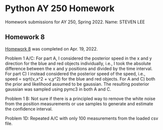 # Python AY 250 Homework

Homework submissions for AY 250, Spring 2022.
Name: STEVEN LEE

## Homework 8
[Homework 8](https://github.com/stevensslee/python-ay250-homeworks/blob/main/hw_8/hw8_bayes_pymc.ipynb) was completed on Apr. 19, 2022.


Problem 1 A/C:
For part A, I considered the posterior speed in the x and y direction for the blue and red objects individually, i.e., I took the absolute difference between the x and y positions and divided by the time interval. For part C) I instead considered the posterior speed of the speed, i.e., speed = sqrt(v_x^2 + v_y^2) for the blue and red objects. For A and C) both the prior and likelihood assumed to be gaussian. The resulting posterior gaussian was sampled using pymc3 in both A and C. 

Problem 1 B:
Not sure if there is a principled way to remove the white noise from the position measurements or use samples to generate and estimate the confidence interval. 

Problem 1D:
Repeated A/C with only 100 measurements from the loaded csv file. 

